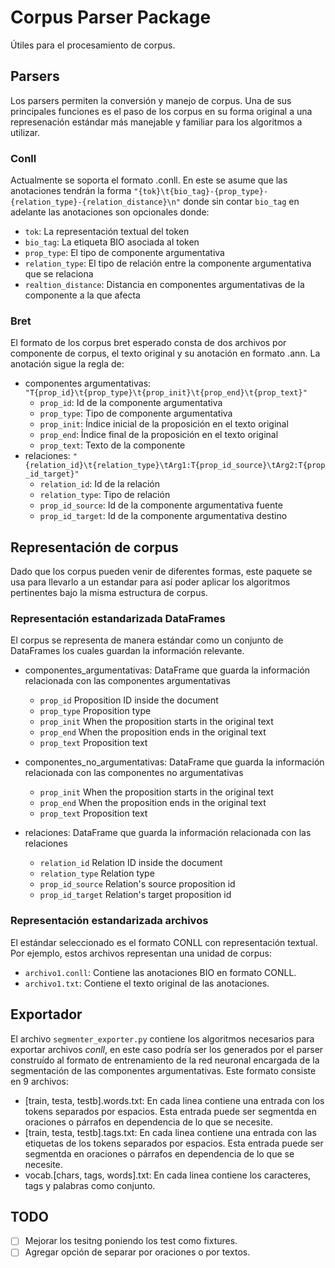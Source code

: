 # Corpus Parser Package

Útiles para el procesamiento de corpus.

## Parsers

Los parsers permiten la conversión y manejo de corpus. Una de sus principales funciones es el paso de los corpus en su forma original a una represenación estándar más manejable y familiar para los algoritmos a utilizar.

### Conll

Actualmente se soporta el formato .conll. En este se asume que las anotaciones tendrán la forma `"{tok}\t{bio_tag}-{prop_type}-{relation_type}-{relation_distance}\n"` donde sin contar `bio_tag` en adelante las anotaciones son opcionales donde:

- `tok`: La representación textual del token
- `bio_tag`: La etiqueta BIO asociada al token
- `prop_type`: El tipo de componente argumentativa
- `relation_type`: El tipo de relación entre la componente argumentativa que se relaciona
- `realtion_distance`: Distancia en componentes argumentativas de la componente a la que afecta

### Bret

El formato de los corpus bret esperado consta de dos archivos por componente de corpus, el texto original y su anotación en formato .ann. La anotación sigue la regla de:

- componentes argumentativas: `"T{prop_id}\t{prop_type}\t{prop_init}\t{prop_end}\t{prop_text}"`
  - `prop_id`: Id de la componente argumentativa
  - `prop_type`: Tipo de componente argumentativa
  - `prop_init`: Índice inicial de la proposición en el texto original
  - `prop_end`: Índice final de la proposición en el texto original
  - `prop_text`: Texto de la componente
- relaciones: `"{relation_id}\t{relation_type}\tArg1:T{prop_id_source}\tArg2:T{prop_id_target}"`
  - `relation_id`: Id de la relación
  - `relation_type`: Tipo de relación
  - `prop_id_source`: Id de la componente argumentativa fuente
  - `prop_id_target`: Id de la componente argumentativa destino

## Representación de corpus

Dado que los corpus pueden venir de diferentes formas, este paquete se usa para llevarlo a un estandar para
así poder aplicar los algoritmos pertinentes bajo la misma estructura de corpus.

### Representación estandarizada DataFrames

El corpus se representa de manera estándar como un conjunto de DataFrames los cuales guardan la información
relevante.

- componentes_argumentativas: DataFrame que guarda la información relacionada con las componentes argumentativas
  - `prop_id` Proposition ID inside the document
  - `prop_type` Proposition type
  - `prop_init` When the proposition starts in the original text
  - `prop_end` When the proposition ends in the  original text
  - `prop_text` Proposition text

- componentes_no_argumentativas: DataFrame que guarda la información relacionada con las componentes no argumentativas
  - `prop_init` When the proposition starts in the original text
  - `prop_end` When the proposition ends in the   original text
  - `prop_text` Proposition text

- relaciones: DataFrame que guarda la información relacionada con las relaciones
  - `relation_id` Relation ID inside the document
  - `relation_type` Relation type
  - `prop_id_source` Relation's source proposition id
  - `prop_id_target` Relation's target proposition id

### Representación estandarizada archivos

El estándar seleccionado es el formato CONLL con representación textual. Por ejemplo, estos archivos representan una unidad de corpus:

- `archivo1.conll`: Contiene las anotaciones BIO en formato CONLL.
- `archivo1.txt`: Contiene el texto original de las anotaciones.

## Exportador

El archivo `segmenter_exporter.py` contiene los algoritmos necesarios para exportar archivos _conll_, en este caso podría ser los generados por el parser construído al formato de entrenamiento de la red neuronal encargada de la segmentación de las componentes argumentativas. Este formato consiste en 9 archivos:

- [train, testa, testb].words.txt: En cada linea contiene una entrada con los tokens separados por espacios. Esta entrada puede ser segmentda en oraciones o párrafos en dependencia de lo que se necesite.
- [train, testa, testb].tags.txt: En cada linea contiene una entrada con las etiquetas de los tokens separados por espacios. Esta entrada puede ser segmentda en oraciones o párrafos en dependencia de lo que se necesite.
- vocab.[chars, tags, words].txt: En cada linea contiene los caracteres, tags y palabras como conjunto.

## TODO

- [ ] Mejorar los tesitng poniendo los test como fixtures.
- [ ] Agregar opción de separar por oraciones o por textos.
